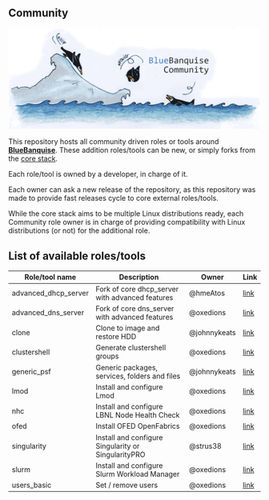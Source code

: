 ## Community

![BlueBanquise Community](resources/pictures/BlueBanquise_Community_logo_large.png)

This repository hosts all community driven roles or tools around [**BlueBanquise**](https://github.com/bluebanquise/bluebanquise). These addition roles/tools can be new, or simply forks from the [core stack](https://github.com/bluebanquise/bluebanquise/tree/master/roles).

Each role/tool is owned by a developer, in charge of it.

Each owner can ask a new release of the repository, as this repository was made to provide fast releases cycle to core external roles/tools.

While the core stack aims to be multiple Linux distributions ready, each Community role owner is in charge of providing compatibility with Linux distributions (or not) for the additional role.

## List of available roles/tools

| Role/tool name        | Description                                         | Owner           | Link                                |
| --------------------- | --------------------------------------------------- | --------------- | ----------------------------------- |
| advanced_dhcp_server  | Fork of core dhcp_server with advanced features     | @hmeAtos        | [link](roles/advanced_dhcp_server/) |
| advanced_dns_server   | Fork of core dns_server with advanced features      | @oxedions       | [link](roles/advanced_dns_server/)  |
| clone                 | Clone to image and restore HDD                      | @johnnykeats    | [link](roles/clone/)                |
| clustershell          | Generate clustershell groups                        | @oxedions       | [link](roles/clustershell/)         |
| generic_psf           | Generic packages, services, folders and files       | @johnnykeats    | [link](roles/generic_psf/)          |
| lmod                  | Install and configure Lmod                          | @oxedions       | [link](roles/lmod/)                 |
| nhc                   | Install and configure LBNL Node Health Check        | @oxedions       | [link](roles/nhc/)                  |
| ofed                  | Install OFED OpenFabrics                            | @oxedions       | [link](roles/ofed/)                 |
| singularity           | Install and configure Singularity or SingularityPRO | @strus38        | [link](roles/singularity/)          |
| slurm                 | Install and configure Slurm Workload Manager        | @oxedions       | [link](roles/slurm/)                |
| users_basic           | Set / remove users                                  | @oxedions       | [link](roles/users_basic/)          |
